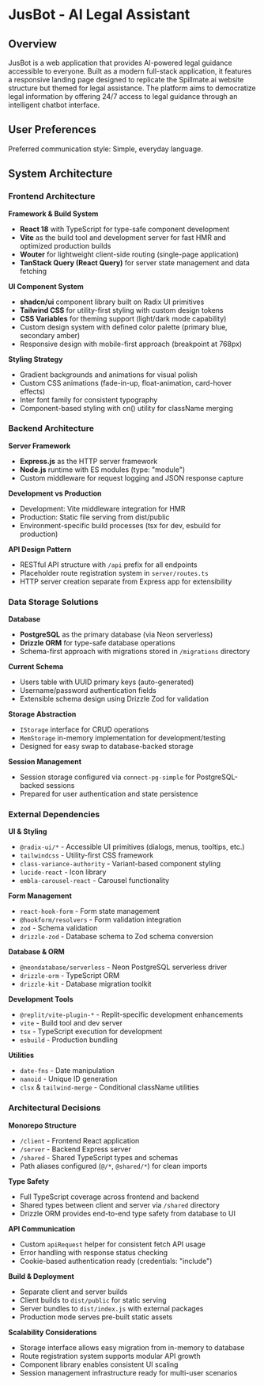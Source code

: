 # JusBot - AI Legal Assistant

## Overview

JusBot is a web application that provides AI-powered legal guidance accessible to everyone. Built as a modern full-stack application, it features a responsive landing page designed to replicate the Spillmate.ai website structure but themed for legal assistance. The platform aims to democratize legal information by offering 24/7 access to legal guidance through an intelligent chatbot interface.

## User Preferences

Preferred communication style: Simple, everyday language.

## System Architecture

### Frontend Architecture

**Framework & Build System**
- **React 18** with TypeScript for type-safe component development
- **Vite** as the build tool and development server for fast HMR and optimized production builds
- **Wouter** for lightweight client-side routing (single-page application)
- **TanStack Query (React Query)** for server state management and data fetching

**UI Component System**
- **shadcn/ui** component library built on Radix UI primitives
- **Tailwind CSS** for utility-first styling with custom design tokens
- **CSS Variables** for theming support (light/dark mode capability)
- Custom design system with defined color palette (primary blue, secondary amber)
- Responsive design with mobile-first approach (breakpoint at 768px)

**Styling Strategy**
- Gradient backgrounds and animations for visual polish
- Custom CSS animations (fade-in-up, float-animation, card-hover effects)
- Inter font family for consistent typography
- Component-based styling with cn() utility for className merging

### Backend Architecture

**Server Framework**
- **Express.js** as the HTTP server framework
- **Node.js** runtime with ES modules (type: "module")
- Custom middleware for request logging and JSON response capture

**Development vs Production**
- Development: Vite middleware integration for HMR
- Production: Static file serving from dist/public
- Environment-specific build processes (tsx for dev, esbuild for production)

**API Design Pattern**
- RESTful API structure with `/api` prefix for all endpoints
- Placeholder route registration system in `server/routes.ts`
- HTTP server creation separate from Express app for extensibility

### Data Storage Solutions

**Database**
- **PostgreSQL** as the primary database (via Neon serverless)
- **Drizzle ORM** for type-safe database operations
- Schema-first approach with migrations stored in `/migrations` directory

**Current Schema**
- Users table with UUID primary keys (auto-generated)
- Username/password authentication fields
- Extensible schema design using Drizzle Zod for validation

**Storage Abstraction**
- `IStorage` interface for CRUD operations
- `MemStorage` in-memory implementation for development/testing
- Designed for easy swap to database-backed storage

**Session Management**
- Session storage configured via `connect-pg-simple` for PostgreSQL-backed sessions
- Prepared for user authentication and state persistence

### External Dependencies

**UI & Styling**
- `@radix-ui/*` - Accessible UI primitives (dialogs, menus, tooltips, etc.)
- `tailwindcss` - Utility-first CSS framework
- `class-variance-authority` - Variant-based component styling
- `lucide-react` - Icon library
- `embla-carousel-react` - Carousel functionality

**Form Management**
- `react-hook-form` - Form state management
- `@hookform/resolvers` - Form validation integration
- `zod` - Schema validation
- `drizzle-zod` - Database schema to Zod schema conversion

**Database & ORM**
- `@neondatabase/serverless` - Neon PostgreSQL serverless driver
- `drizzle-orm` - TypeScript ORM
- `drizzle-kit` - Database migration toolkit

**Development Tools**
- `@replit/vite-plugin-*` - Replit-specific development enhancements
- `vite` - Build tool and dev server
- `tsx` - TypeScript execution for development
- `esbuild` - Production bundling

**Utilities**
- `date-fns` - Date manipulation
- `nanoid` - Unique ID generation
- `clsx` & `tailwind-merge` - Conditional className utilities

### Architectural Decisions

**Monorepo Structure**
- `/client` - Frontend React application
- `/server` - Backend Express server
- `/shared` - Shared TypeScript types and schemas
- Path aliases configured (`@/*`, `@shared/*`) for clean imports

**Type Safety**
- Full TypeScript coverage across frontend and backend
- Shared types between client and server via `/shared` directory
- Drizzle ORM provides end-to-end type safety from database to UI

**API Communication**
- Custom `apiRequest` helper for consistent fetch API usage
- Error handling with response status checking
- Cookie-based authentication ready (credentials: "include")

**Build & Deployment**
- Separate client and server builds
- Client builds to `dist/public` for static serving
- Server bundles to `dist/index.js` with external packages
- Production mode serves pre-built static assets

**Scalability Considerations**
- Storage interface allows easy migration from in-memory to database
- Route registration system supports modular API growth
- Component library enables consistent UI scaling
- Session management infrastructure ready for multi-user scenarios